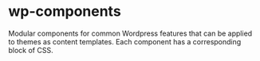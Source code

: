 wp-components
=============

Modular components for common Wordpress features that can be applied to themes as content templates. Each component has a corresponding block of CSS.
